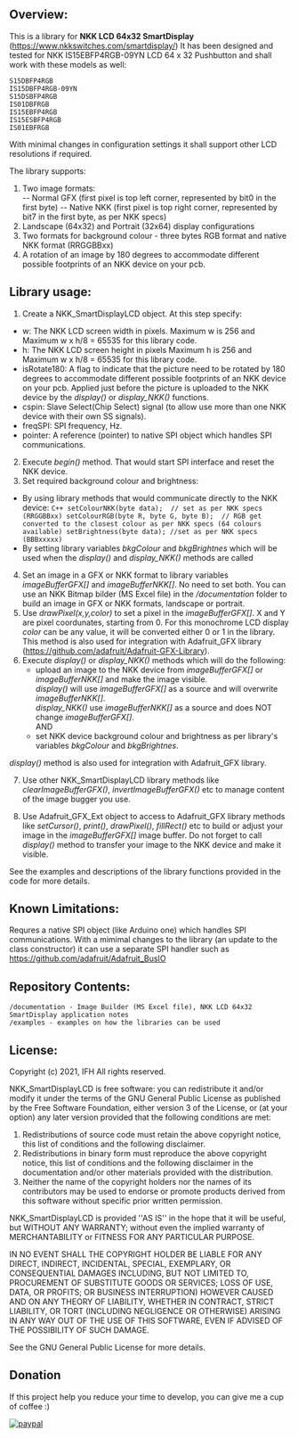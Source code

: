 
## Overview:
This is a library for **NKK LCD 64x32 SmartDisplay** (https://www.nkkswitches.com/smartdisplay/) 
It has been designed and tested for NKK IS15EBFP4RGB-09YN LCD 64 x 32 Pushbutton and shall work with these models as well:

    S15DBFP4RGB
    IS15DBFP4RGB-09YN
    S15DSBFP4RGB
    IS01DBFRGB
    IS15EBFP4RGB
    IS15ESBFP4RGB
    IS01EBFRGB

With minimal changes in configuration settings it shall support other LCD resolutions if required.  
    
The library supports: 
 1. Two image formats:    
  --   Normal GFX  (first pixel is top left corner, represented by bit0 in the first byte)
 -- Native NKK  (first pixel is top right corner, represented by bit7 in the first byte, as per NKK specs)
2. Landscape (64x32) and Portrait (32x64) display configurations 	 
3. Two formats for background colour - three bytes RGB format and native NKK format (RRGGBBxx)
4. A rotation of an image by 180 degrees to accommodate different possible footprints of an NKK device on your pcb.	
	
## Library usage:
 1. Create a NKK_SmartDisplayLCD object.  At this step specify: 
 - w: The NKK LCD screen width in pixels.  Maximum w is  256 and  Maximum w x h/8  = 65535 for this library code. 
 - h: The NKK LCD screen height in pixels  Maximum h is  256 and  Maximum w x h/8  = 65535 for this library code.  
 - isRotate180:  A flag to indicate that the picture need to be rotated by 180 degrees to accommodate different possible footprints of an NKK device on your pcb. Applied just before the picture is uploaded to the NKK device by the *display()* or *display_NKK()* functions. 
 - cspin: Slave Select(Chip Select) signal  (to allow use more than one NKK device with their own SS signals).
 - freqSPI: SPI frequency, Hz. 
 - pointer: A reference (pointer) to native SPI object which handles SPI communications. 
 2. Execute *begin()* method. That would start SPI interface and reset the NKK device.
 3. Set required background colour and brightness:    
 - By using library methods that would communicate directly to the NKK device:
        ```C++
       setColourNKK(byte data);  // set as per NKK specs (RRGGBBxx)
       setColourRGB(byte R, byte G, byte B);  // RGB get converted to the closest colour as per NKK specs (64 colours available)
       setBrightness(byte data); //set as per NKK specs  (BBBxxxxx)
       ```	   
 - By setting library variables *bkgColour* and *bkgBrightnes*  which will be used when the *display()* and *display_NKK()* methods are called 	 

 4. Set an image in a GFX or NKK format to library variables *imageBufferGFX[]* and *imageBufferNKK[]*.  No need to set both.
  You can use an  NKK Bitmap bilder (MS Excel file) in the */documentation* folder to build an image in GFX or NKK formats, landscape or portrait.
 5. Use *drawPixel(x,y,color)* to set a pixel in the *imageBufferGFX[]*.   X and Y are pixel coordunates, starting from 0. For this monochrome 
  LCD display *color* can be any value, it will be converted either 0 or 1 in the library. This method is also used for integration with Adafruit_GFX library (https://github.com/adafruit/Adafruit-GFX-Library).
  6. Execute *display()* or *display_NKK()* methods which will do the following:  
     - upload an image to the NKK device from *imageBufferGFX[]* or *imageBufferNKK[]* and make the image visible.  
        *display()* will use *imageBufferGFX[]* as a source and will overwrite *imageBufferNKK[]*.  
         *display_NKK()* use *imageBufferNKK[]* as a source and does NOT change *imageBufferGFX[]*.  
	AND	
	 - set NKK device background colour and brightness as per library's variables *bkgColour* and *bkgBrightnes*.
   
   *display()* method is also used for integration with Adafruit_GFX library.	 
	 
 7. Use other NKK_SmartDisplayLCD library methods like *clearImageBufferGFX()*, *invertImageBufferGFX()* etc to manage content of the image bugger you use.

 8. Use Adafruit_GFX_Ext object to access to Adafruit_GFX library methods like *setCursor()*, *print()*, *drawPixel()*, *fillRect()* etc to build 
   or adjust your image in the *imageBufferGFX[]* image buffer.  Do not forget to call *display()* method to transfer your image to the NKK device 
   and make it visible.  

See the examples and descriptions of the library functions provided in the code for more details.  
  
      
## Known Limitations:
Requres a native SPI object (like Arduino one) which handles SPI communications. With a mimimal changes to the library (an update to the class constructor) it can use a separate SPI handler such as https://github.com/adafruit/Adafruit_BusIO


## Repository Contents:
    /documentation - Image Builder (MS Excel file), NKK LCD 64x32 SmartDisplay application notes 
    /examples - examples on how the libraries can be used 

   
## License:
Copyright (c) 2021, IFH
All rights reserved.

NKK_SmartDisplayLCD is free software: you can redistribute it 
and/or modify it under the terms of the GNU General Public 
License as published by the Free Software Foundation, either 
version 3 of the License, or (at your option) any later version 
provided that the following conditions are met:

1. Redistributions of source code must retain the above copyright
notice, this list of conditions and the following disclaimer.
2. Redistributions in binary form must reproduce the above copyright
notice, this list of conditions and the following disclaimer in the
documentation and/or other materials provided with the distribution.
3. Neither the name of the copyright holders nor the
names of its contributors may be used to endorse or promote products
derived from this software without specific prior written permission.


NKK_SmartDisplayLCD is provided ''AS IS'' in the hope that it will
be useful, but WITHOUT ANY WARRANTY; without even the implied warranty
of MERCHANTABILITY or FITNESS FOR ANY PARTICULAR PURPOSE. 

IN NO EVENT SHALL THE COPYRIGHT HOLDER BE LIABLE FOR ANY
DIRECT, INDIRECT, INCIDENTAL, SPECIAL, EXEMPLARY, OR CONSEQUENTIAL
DAMAGES INCLUDING, BUT NOT LIMITED TO, PROCUREMENT OF SUBSTITUTE 
GOODS OR SERVICES; LOSS OF USE, DATA, OR PROFITS; OR BUSINESS 
INTERRUPTION) HOWEVER CAUSED AND ON ANY THEORY OF LIABILITY, 
WHETHER IN CONTRACT, STRICT LIABILITY, OR TORT (INCLUDING 
NEGLIGENCE OR OTHERWISE) ARISING IN ANY WAY OUT OF THE USE OF THIS
SOFTWARE, EVEN IF ADVISED OF THE POSSIBILITY OF SUCH DAMAGE.

See the GNU General Public License for more details.

## Donation
If this project help you reduce your time to develop, you can give me a cup of coffee :) 

[![paypal](https://www.paypalobjects.com/en_US/i/btn/btn_donateCC_LG.gif)](https://www.paypal.com/donate/?business=ifhone777-hub%40yahoo.com&currency_code=AUD)
